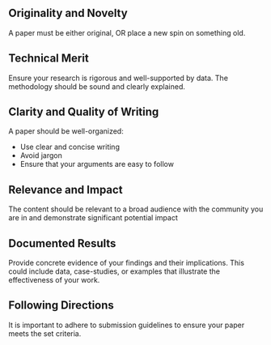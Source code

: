 
## Originality and Novelty

A paper must be either original, OR place a new spin on something old.

## Technical Merit

Ensure your research is rigorous and well-supported by data. The methodology should be sound and clearly explained.

## Clarity and Quality of Writing

A paper should be well-organized:
- Use clear and concise writing
- Avoid jargon
- Ensure that your arguments are easy to follow

## Relevance and Impact

The content should be relevant to a broad audience with the community you are in and demonstrate significant potential impact

## Documented Results

Provide concrete evidence of your findings and their implications. This could include data, case-studies, or examples that illustrate the effectiveness of your work.

## Following Directions

It is important to adhere to submission guidelines to ensure your paper meets the set criteria.